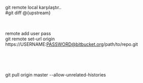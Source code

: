 git remote local karşılaştır..<br />
#git diff @{upstream}<br />

<br /><br />
remote add user pass<br />
git remote set-url origin https://USERNAME:PASSWORD@bitbucket.org/path/to/repo.git<br /><br />

<br /><br />

git pull origin master --allow-unrelated-histories

